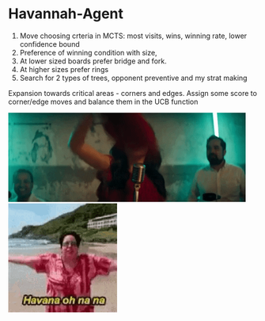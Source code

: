 # Havannah-Agent

1) Move choosing crteria in MCTS: most visits, wins, winning rate, lower confidence bound
2) Preference of winning condition with size, 
3) At lower sized boards prefer bridge and fork.
4) At higher sizes prefer rings
5) Search for 2 types of trees, opponent preventive and my strat making

Expansion towards critical areas - corners and edges.
Assign some score to corner/edge moves and balance them in the UCB function



![](giphy.gif)
![](havana-tulla-luana.gif)
